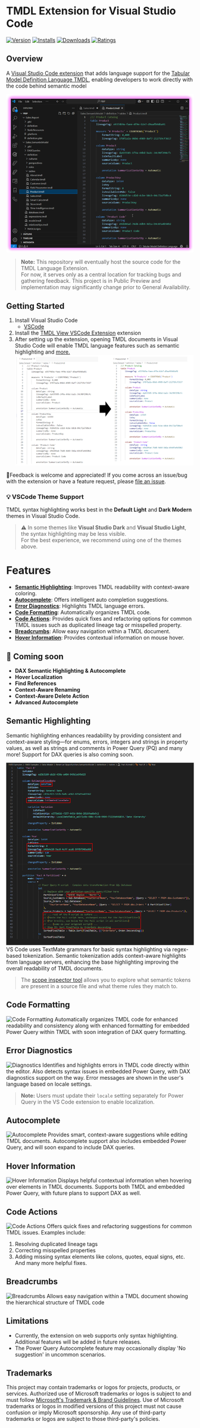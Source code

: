 # TMDL Extension for Visual Studio Code
[![Version](https://img.shields.io/visual-studio-marketplace/v/analysis-services.TMDL)](https://marketplace.visualstudio.com/items?itemName=analysis-services.TMDL)
[![Installs](https://img.shields.io/visual-studio-marketplace/i/analysis-services.TMDL)](https://marketplace.visualstudio.com/items?itemName=analysis-services.TMDL)
[![Downloads](https://img.shields.io/visual-studio-marketplace/d/analysis-services.TMDL)](https://marketplace.visualstudio.com/items?itemName=analysis-services.TMDL)
[![Ratings](https://img.shields.io/visual-studio-marketplace/r/analysis-services.TMDL)](https://marketplace.visualstudio.com/items?itemName=analysis-services.TMDL)

## Overview
A [Visual Studio Code extension](https://marketplace.visualstudio.com/items?itemName=analysis-services.TMDL) that adds language support for the [Tabular Model Definition Language TMDL](https://go.microsoft.com/fwlink/?linkid=2295924), enabling developers to work directly with the code behind semantic model

![TMDL Extension for Visual Studio Code](./images/TMDLExtensionforVisualStudioCode.png "TMDL Extension for Visual Studio Code")

> **Note:** This repository will eventually host the source code for the TMDL Language Extension.  
> For now, it serves only as a central location for tracking bugs and gathering feedback.
> This project is in Public Preview and implementation may significantly change prior to General Availability.

## Getting Started

1. Install Visual Studio Code
   * [VSCode](https://code.visualstudio.com/download)
2. Install the [TMDL View VSCode Extension](https://marketplace.visualstudio.com/items?itemName=analysis-services.TMDL) extension
3. After setting up the extension, opening TMDL documents in Visual Studio Code will enable TMDL language features such as semantic highlighting and [more.](#features)  
![TMDL Syntax Highlighting](./images/tmdlInVSCode.png)

🐞Feedback is welcome and appreciated! If you  come across an issue/bug with the extension or have a feature request, please [file an issue](https://github.com/microsoft/vscode-tmdl/issues). 

### 💡 VSCode Theme Support

TMDL syntax highlighting works best in the **Default Light** and **Dark Modern** themes in Visual Studio Code.

> ⚠️ In some themes like **Visual Studio Dark** and **Visual Studio Light**, the syntax highlighting may be less visible.  
> For the best experience, we recommend using one of the themes above.


# Features  

- [**Semantic Highlighting**](#semantic-highlighting): Improves TMDL readability with context-aware coloring.
- [**Autocomplete**](#autocomplete): Offers intelligent auto completion suggestions.
- [**Error Diagnostics**](#error-diagnostics): Highlights TMDL language errors.
- [**Code Formatting**](#code-formatting): Automatically organizes TMDL code.
- [**Code Actions**](#code-actions): Provides quick fixes and refactoring options for common TMDL issues such as duplicated lineage tag or misspelled property.
- [**Breadcrumbs**](#breadcrumbs): Allow easy navigation within a TMDL document.
- [**Hover Information**](#hover-information): Provides contextual information on mouse hover.

## 🚧 Coming soon
- **DAX Semantic Highlighting & Autocomplete**
- **Hover Localization**
- **Find References** 
- **Context-Aware Renaming** 
- **Context-Aware Delete Action** 
- **Advanced Autocomplete** 

## Semantic Highlighting
Semantic highlighting enhances readability by providing consistent and context-aware styling—for enums, errors, integers and strings in property values, as well as strings and comments in Power Query (PQ) and many more! Support for DAX queries is also coming soon.

![Semantic Highlighting](./images/SemanticHighlighting.png)
VS Code uses TextMate grammars for basic syntax highlighting via regex-based tokenization. Semantic tokenization adds context-aware highlights from language servers, enhancing the base highlighting improving the overall readability of TMDL documents.

> The [scope inspector tool](https://code.visualstudio.com/api/language-extensions/syntax-highlight-guide#scope-inspector) allows you to explore what semantic tokens are present in a source file and what theme rules they match to.

## Code Formatting
![Code Formatting](./images/Codeformatting.gif)
Automatically organizes TMDL code for enhanced readability and consistency along with enhanced formatting for embedded Power Query within TMDL with soon integration of DAX query formatting.

## Error Diagnostics
![Diagnostics](./images/Diagnostics.gif)
Identifies and highlights errors in TMDL code directly within the editor.
Also detects syntax issues in embedded Power Query, with DAX diagnostics support on the way.
Error messages are shown in the user's language based on locale settings.

> **Note:** Users must update their `locale` setting separately for Power Query in the VS Code extension to enable localization.

## Autocomplete
![Autocomplete](./images/Autocomplete.gif)
Provides smart, context-aware suggestions while editing TMDL documents.
Autocomplete support also includes embedded Power Query, and will soon expand to include DAX queries.
## Hover Information
![Hover Information](./images/HoverProvider.gif)
Displays helpful contextual information when hovering over elements in TMDL documents.
Supports both TMDL and embedded Power Query, with future plans to support DAX as well.
## Code Actions
![Code Actions](./images/CodeActions.gif)
Offers quick fixes and refactoring suggestions for common TMDL issues. Examples include:
  1. Resolving duplicated lineage tags
  2. Correcting misspelled properties
  3. Adding missing syntax elements like colons, quotes, equal signs, etc.
And many more helpful fixes.
## Breadcrumbs
![Breadcrumbs](./images/Breadcrumbs.gif)
Allows easy navigation within a TMDL document showing the hierarchical structure of TMDL code

## Limitations

* Currently, the extension on web supports only syntax highlighting. Additional features will be added in future releases.
* The Power Query Autocomplete feature may occasionally display 'No suggestion' in uncommon scenarios.

## Trademarks

This project may contain trademarks or logos for projects, products, or services. Authorized use of Microsoft 
trademarks or logos is subject to and must follow 
[Microsoft's Trademark & Brand Guidelines](https://www.microsoft.com/en-us/legal/intellectualproperty/trademarks/usage/general).
Use of Microsoft trademarks or logos in modified versions of this project must not cause confusion or imply Microsoft sponsorship.
Any use of third-party trademarks or logos are subject to those third-party's policies.
